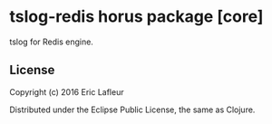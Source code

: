 # tslog-redis horus package [core]

tslog for Redis engine.

## License

Copyright (c) 2016 Eric Lafleur

Distributed under the Eclipse Public License, the same as Clojure.
